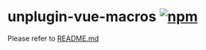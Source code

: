 # unplugin-vue-macros [![npm](https://img.shields.io/npm/v/unplugin-vue-macros.svg)](https://npmjs.com/package/unplugin-vue-macros)

Please refer to [README.md](https://github.com/vue-macros/vue-macros#readme)

